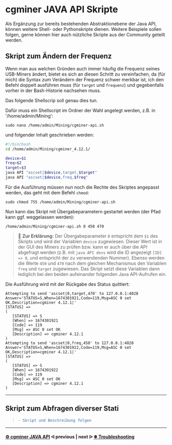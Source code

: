 # cgminer JAVA API Skripte

Als Ergänzung zur bereits bestehenden Abstraktionebene der Java API, können weitere Shell- oder Pythonskripte dienen. Weitere Beispiele sollen folgen, gerne können hier auch nützliche Skripte aus der Community geteilt werden.

## Skript zum Ändern der Frequenz

Wenn man aus welchen Gründen auch immer häufig die Frequenz seines USB-Miners ändert, bietet es sich an diesen Schritt zu vereinfachen, da (für mich) die Syntax zum Verändern der Frequenz schwer merkbar ist, ich den Befehl doppelt ausführen muss (für `target` und `frequenz`) und gegebenfalls vorher in der Bash-Historie nachsehen muss.

Das folgende Shellscrip soll genau dies tun.

Dafür muss ein Shellscript im Ordner der Wahl angelegt werden, z.B. in '/home/admin/Mining':

```console
sudo nano /home/admin/Mining/cgminer-api.sh
```

und folgender Inhalt geschrieben werden:

```bash
#!/bin/bash
cd /home/admin/Mining/cgminer_4.12.1/

device=$1
freq=$2
target=$3
java API "ascset|$device,target,$target"
java API "ascset|$device,freq,$freq"
```

Für die Ausführung müssen nun noch die Rechte des Skriptes angepasst werden, das geht mit dem Befehl `chmod`:

```console
sudo chmod 755 /home/admin/Mining/cgminer-api.sh
```

Nun kann das Skript mit Übergabeparametern gestartet werden (der Pfad kann ggf. weggelassen werden):

```console
/home/admin/Mining/cgminer-api.sh 0 450 470
```

> :memo: **Zur Erklärung:** Der Übergabeparameter `0` entspricht dem `$1` des Skripts und wird der Variablen `device` zugewiesen. Dieser Wert ist in der GUI des Miners zu prüfen bzw. kann er auch über die API abgefragt werden (z.B. mit `java API devs` wird die ID angezeigt `[ID] => 0`, und entspricht der zu verwendenden Nummer). Ebenso werden die Werte `450` und `470` nach dem gleichen Mechanismus den Variablen `freq` und `target` zugewiesen. Das Skript setzt diese Variablen dann lediglich bei den beiden aufeinander folgenden Java API-Aufrufen ein.

Die Ausführung wird mit der Rückgabe des Status quittiert:

```console
Attempting to send 'ascset|0,target,470' to 127.0.0.1:4028
Answer='STATUS=S,When=1674301921,Code=119,Msg=ASC 0 set OK,Description=cgminer 4.12.1|'
[STATUS] =>
(
   [STATUS] => S
   [When] => 1674301921
   [Code] => 119
   [Msg] => ASC 0 set OK
   [Description] => cgminer 4.12.1
)
Attempting to send 'ascset|0,freq,450' to 127.0.0.1:4028
Answer='STATUS=S,When=1674301922,Code=119,Msg=ASC 0 set OK,Description=cgminer 4.12.1|'
[STATUS] =>
(
   [STATUS] => S
   [When] => 1674301922
   [Code] => 119
   [Msg] => ASC 0 set OK
   [Description] => cgminer 4.12.1
)
```

---

## Skript zum Abfragen diverser Stati

> ```diff 
> - Skript und Beschreibung folgen
> ```

---

#### [⚙️ cgminer JAVA API](/cgminer_JAVA_API.md)  ᐊ  previous | next  ᐅ  [❄ Troubleshooting](/troubleshooting.md)
